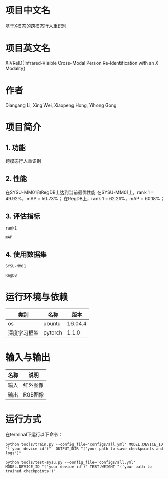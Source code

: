 # 项目中文名
基于X模态的跨模态行人重识别
# 项目英文名
XIVReID(Infrared-Visible Cross-Modal Person Re-Identification with an X Modality)
# 作者
  Diangang Li, Xing Wei, Xiaopeng Hong, Yihong Gong
# 项目简介
## 1. 功能
跨模态行人重识别
## 2. 性能
在SYSU-MM01和RegDB上达到当前最优性能
在SYSU-MM01上，rank 1 = 49.92%，mAP = 50.73%；
在RegDB上，rank 1 = 62.21%，mAP = 60.18%；
## 3. 评估指标
`rank1`

`mAP`
## 4. 使用数据集
`SYSU-MM01`

`RegDB`
# 运行环境与依赖
类别  | 名称 |  版本 |
--------- | --------| --------|
os | ubuntu |16.04.4|
深度学习框架 | pytorch | 1.1.0|

# 输入与输出
名称|说明|
-----|------| 
输入|红外图像|
输出|RGB图像|
# 运行方式
在terminal下运行以下命令：
```训练
python tools/train.py --config_file='configs/all.yml' MODEL.DEVICE_ID "('your device id')"  OUTPUT_DIR "('your path to save checkpoints and logs')"
```
```测试
python tools/test-sysu.py --config_file='configs/all.yml' MODEL.DEVICE_ID "('your device id')" TEST.WEIGHT "('your path to trained checkpoints')"
```
